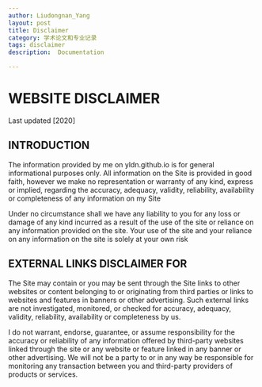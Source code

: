 ```yaml
---
author: Liudongnan_Yang
layout: post
title: Disclaimer
category: 学术论文和专业记录
tags: disclaimer
description:  Documentation

---
```


# WEBSITE DISCLAIMER
Last updated [2020]

## INTRODUCTION

The information provided by me on yldn.github.io is for general informational purposes only. All information on the Site is provided in good faith, however we make no representation or warranty of any kind, express or implied, regarding the accuracy, adequacy, validity, reliability, availability or completeness of any information on my Site 

Under no circumstance shall we have any liability to you for any loss or damage of any kind incurred as a result of the use of the site or reliance on any information provided on the site. Your use of the site and your reliance on any information on the site  is solely at your own risk

## EXTERNAL LINKS DISCLAIMER FOR 

The Site  may contain or you may be sent through the Site links to other websites or content belonging to or originating from third parties or links to websites and features in banners or other advertising. Such external links are not investigated, monitored, or checked for accuracy, adequacy, validity, reliability, availability or completeness by us.

I do not warrant, endorse, guarantee, or assume responsibility for the accuracy or reliability of any information offered by third-party websites linked through the site or any website or feature linked in any banner or other advertising. We will not be a party to or in any way be responsible for monitoring any transaction between you and third-party providers of products or services.

